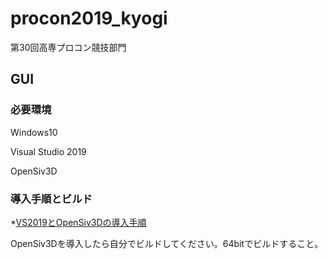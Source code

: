# procon2019_kyogi
第30回高専プロコン競技部門

## GUI
### 必要環境
Windows10

Visual Studio 2019

OpenSiv3D

### 導入手順とビルド

*[VS2019とOpenSiv3Dの導入手順](https://scrapbox.io/Siv3D/OpenSiv3D_%E3%82%92%E3%81%AF%E3%81%98%E3%82%81%E3%82%8B%E6%BA%96%E5%82%99_(Windows))

OpenSiv3Dを導入したら自分でビルドしてください。64bitでビルドすること。
